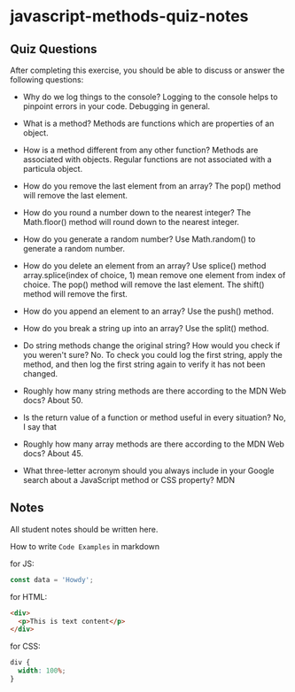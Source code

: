# javascript-methods-quiz-notes

## Quiz Questions

After completing this exercise, you should be able to discuss or answer the following questions:

- Why do we log things to the console?
  Logging to the console helps to pinpoint errors in your code. Debugging in general.

- What is a method?
  Methods are functions which are properties of an object.

- How is a method different from any other function?
  Methods are associated with objects. Regular functions are not associated with a particula object.

- How do you remove the last element from an array?
  The pop() method will remove the last element.

- How do you round a number down to the nearest integer?
  The Math.floor() method will round down to the nearest integer.

- How do you generate a random number?
  Use Math.random() to generate a random number.

- How do you delete an element from an array?
  Use splice() method array.splice(index of choice, 1) mean remove one element from index of choice. The pop() method will remove the last element. The shift() method will remove the first.

- How do you append an element to an array?
  Use the push() method.

- How do you break a string up into an array?
  Use the split() method.

- Do string methods change the original string? How would you check if you weren't sure?
  No. To check you could log the first string, apply the method, and then log the first string again to verify it has not been changed.

- Roughly how many string methods are there according to the MDN Web docs?
  About 50.
- Is the return value of a function or method useful in every situation?
  No, I say that

- Roughly how many array methods are there according to the MDN Web docs?
  About 45.
- What three-letter acronym should you always include in your Google search about a JavaScript method or CSS property?
  MDN

## Notes

All student notes should be written here.

How to write `Code Examples` in markdown

for JS:

```javascript
const data = 'Howdy';
```

for HTML:

```html
<div>
  <p>This is text content</p>
</div>
```

for CSS:

```css
div {
  width: 100%;
}
```
